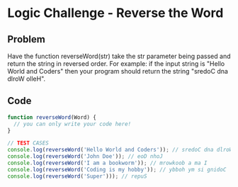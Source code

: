 # Logic Challenge - Reverse the Word

## Problem

Have the function reverseWord(str) take the str parameter being passed and return the string in reversed order. For example: if the input string is "Hello World and Coders" then your program should return the string "sredoC dna dlroW olleH".

## Code

```JavaScript
function reverseWord(Word) {
  // you can only write your code here!
}

// TEST CASES
console.log(reverseWord('Hello World and Coders')); // sredoC dna dlroW olleH
console.log(reverseWord('John Doe')); // eoD nhoJ
console.log(reverseWord('I am a bookworm')); // mrowkoob a ma I
console.log(reverseWord('Coding is my hobby')); // ybboh ym si gnidoC
console.log(reverseWord('Super'))); // repuS
```
